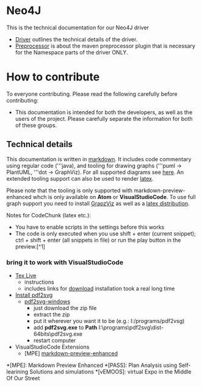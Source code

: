 # Neo4J

This is the technical documentation for our Neo4J driver
- [Driver](Driver/Driver.md) outlines the technical details of the driver.
- [Preprocessor](Preprocessor/Preprocessor.md) is about the maven preprocessor plugin that is necessary for the Namespace parts of the driver ONLY.

# How to contribute

To everyone contributing. Please read the following carefully before contributing:

- This documentation is intended for both the developers, as well as the users of the project. Please carefully separate the information for both of these groups.

## Technical details

This documentation is written in [markdown](https://github.com/adam-p/markdown-here/wiki/Markdown-Cheatsheet). It includes code commentary using regular code ('''java), and tooling for drawing graphs ('''puml -> PlantUML, '''dot -> GraphViz). For all supported diagrams see [here](https://shd101wyy.github.io/markdown-preview-enhanced/#/diagrams). An extended tooling support can also be used to render [latex](https://shd101wyy.github.io/markdown-preview-enhanced/#/code-chunk).

Please note that the tooling is only supported with markdown-preview-enhanced whch is only available on **Atom** or **VisualStudioCode**.
To use full graph support you need to install [GrapzViz](https://www.graphviz.org/) as well as a [latex distribution](https://shd101wyy.github.io/markdown-preview-enhanced/#/extra?id=install-latex-distribution).

Notes for CodeChunk (latex etc.):
- You have to enable scripts in the settings before this works
- The code is only executed when you use shift + enter (current snippet); ctrl + shift + enter (all snippets in file) or run the play button in the preview.[^1]

### bring it to work with VisualStudioCode
- [Tex Live](http://www.tug.org/texlive/)
  - instructions
  - includes links for [download](http://mirror.ctan.org/systems/texlive/tlnet/install-tl-windows.exe)
  installation took a real long time
- [Install pdf2svg](https://shd101wyy.github.io/markdown-preview-enhanced/#/extra?id=install-svg2pdf)
  - [pdf2svg-windows](https://github.com/jalios/pdf2svg-windows)
    - just download the zip file
    - extract the zip
    - put it wherever you want it to be (e.g.: I:/programs/pdf2vsg)
    - add **pdf2svg.exe** to **Path** I:\programs\pdf2svg\dist-64bits\pdf2svg.exe
    - restart computer
- VisualStudioCode Extensions
  - [MPE] [markdown-preview-enhanced](https://shd101wyy.github.io/markdown-preview-enhanced/#/vscode-installation)

*[MPE]: Markdown Preview Enhanced
*[PASS]: Plan Analysis using Self-learining Solutions and simulations
*[vEMOOS]: virtual Expo in the Middle Of Our Street
